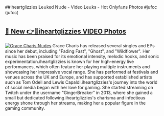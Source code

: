 ##iheartglizzies Le𝚊ked N𝚞de - Video Le𝚊ks - Hot Onlyf𝚊ns Photos #jufoc (jufoc)

# <h2><a href="https://mediaupload.pro?title=iheartglizzies&ref=9FEB">🔗 New 👉🔴iheartglizzies VIDEO Photos</a></h2>

[![Grace Charis N𝚞des](https://i.imgur.com/rIISA9y.gif)](https://mediaupload.pro?title=iheartglizzies&ref=9FEB)
Grace Charis has released several singles and EPs since her debut, including "Fading Fast", "Ghost", and "Wildflower". Her music has been praised for its emotional intensity, melodic hooks, and sonic experimentation.iheartglizzies is known for her high-energy live performances, which often feature her playing multiple instruments and showcasing her impressive vocal range. She has performed at festivals and venues across the UK and Europe, and has supported established artists such as Tom Odell and Lewis Capaldi.iheartglizzies's journey into the world of social media began with her love for gaming. She started streaming on Twitch under the username "GingerBreaker" in 2013, where she gained a small but dedicated following.iheartglizzies's charisma and infectious energy shone through her streams, making her a popular figure in the gaming community.